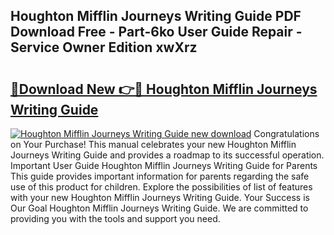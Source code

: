 ## Houghton Mifflin Journeys Writing Guide PDF Download Free - Part-6ko User Guide Repair - Service Owner Edition xwXrz

# <h2><a href="http://bc8386.oget.top/?id=Houghton+Mifflin+Journeys+Writing+Guide">🔗Download New 👉🔴 Houghton Mifflin Journeys Writing Guide</a></h2>

[![Houghton Mifflin Journeys Writing Guide new download](https://i.imgur.com/5g1atiW.png)](http://bc8386.oget.top/?id=Houghton+Mifflin+Journeys+Writing+Guide)
Congratulations on Your Purchase! This manual celebrates your new Houghton Mifflin Journeys Writing Guide and provides a roadmap to its successful operation. Important User Guide Houghton Mifflin Journeys Writing Guide for Parents This guide provides important information for parents regarding the safe use of this product for children. Explore the possibilities of list of features with your new Houghton Mifflin Journeys Writing Guide. Your Success is Our Goal Houghton Mifflin Journeys Writing Guide. We are committed to providing you with the tools and support you need.
